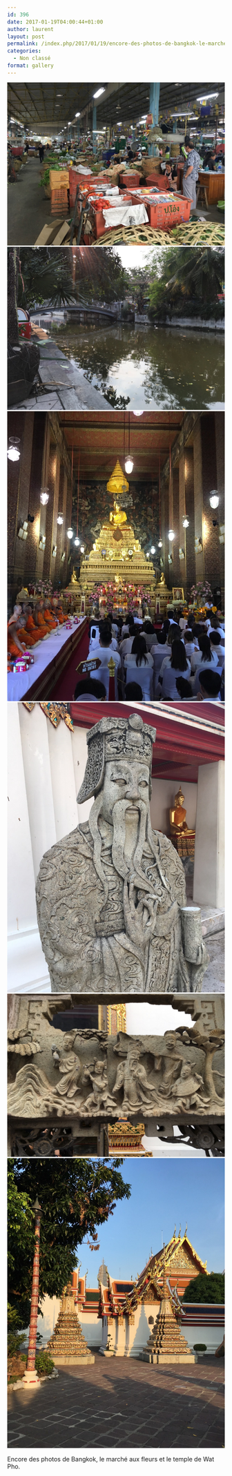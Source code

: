 ```yaml
---
id: 396
date: 2017-01-19T04:00:44+01:00
author: laurent
layout: post
permalink: /index.php/2017/01/19/encore-des-photos-de-bangkok-le-marche-aux-fleurs/
categories:
  - Non classé
format: gallery
---
```

<img src="/images/2017/01/tumblr_ojyuc1Rm2d1uuvt0bo1_1280.jpg" />
<img src="/images/2017/01/tumblr_ojyuc1Rm2d1uuvt0bo2_1280.jpg" />
<img src="/images/2017/01/tumblr_ojyuc1Rm2d1uuvt0bo4_1280.jpg" />
<img src="/images/2017/01/tumblr_ojyuc1Rm2d1uuvt0bo3_1280.jpg" />
<img src="/images/2017/01/tumblr_ojyuc1Rm2d1uuvt0bo5_1280.jpg" />
<img src="/images/2017/01/tumblr_ojyuc1Rm2d1uuvt0bo6_1280.jpg" />

Encore des photos de Bangkok, le marché aux fleurs et le temple de Wat Pho.